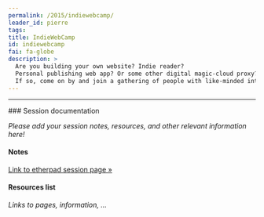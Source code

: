 ```yaml
---
permalink: /2015/indiewebcamp/
leader_id: pierre
tags: 
title: IndieWebCamp
id: indiewebcamp
fai: fa-globe
description: > 
  Are you building your own website? Indie reader? 
  Personal publishing web app? Or some other digital magic-cloud proxy? 
  If so, come on by and join a gathering of people with like-minded interests.
---
```




<hr>
### Session documentation

*Please add your session notes, resources, and other relevant information here!*

#### Notes 

[Link to etherpad session page &raquo;](https://ouishare.etherpad.mozilla.org/oslabs15-indieweb)

#### Resources list

*Links to pages, information, ...*